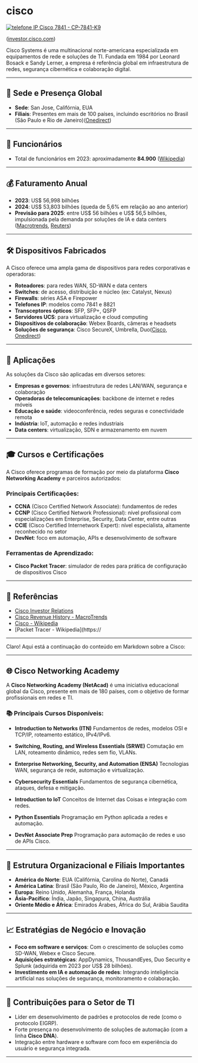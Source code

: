 # cisco

[![telefone IP Cisco 7841 - CP-7841-K9](https://images.openai.com/thumbnails/bc30926c65e8c08ea109fa5969999ff6.jpeg)](https://www.router-switch.com/pt/cp-7841-k9-p-5690.html)

([investor.cisco.com][1])

Cisco Systems é uma multinacional norte-americana especializada em equipamentos de rede e soluções de TI. Fundada em 1984 por Leonard Bosack e Sandy Lerner, a empresa é referência global em infraestrutura de redes, segurança cibernética e colaboração digital.

---

## 📍 Sede e Presença Global

* **Sede**: San Jose, Califórnia, EUA
* **Filiais**: Presentes em mais de 100 países, incluindo escritórios no Brasil (São Paulo e Rio de Janeiro)([Onedirect][2])

---

## 👥 Funcionários

* Total de funcionários em 2023: aproximadamente **84.900** ([Wikipedia][3])

---

## 💰 Faturamento Anual

* **2023**: US\$ 56,998 bilhões
* **2024**: US\$ 53,803 bilhões (queda de 5,6% em relação ao ano anterior)&#x20;
* **Previsão para 2025**: entre US\$ 56 bilhões e US\$ 56,5 bilhões, impulsionada pela demanda por soluções de IA e data centers ([Macrotrends][4], [Reuters][5])

---

## 🛠️ Dispositivos Fabricados

A Cisco oferece uma ampla gama de dispositivos para redes corporativas e operadoras:

* **Roteadores**: para redes WAN, SD-WAN e data centers
* **Switches**: de acesso, distribuição e núcleo (ex: Catalyst, Nexus)
* **Firewalls**: séries ASA e Firepower
* **Telefones IP**: modelos como 7841 e 8821
* **Transceptores ópticos**: SFP, SFP+, QSFP
* **Servidores UCS**: para virtualização e cloud computing
* **Dispositivos de colaboração**: Webex Boards, câmeras e headsets
* **Soluções de segurança**: Cisco SecureX, Umbrella, Duo([Cisco][6], [Onedirect][2])

---

## 🧩 Aplicações

As soluções da Cisco são aplicadas em diversos setores:

* **Empresas e governos**: infraestrutura de redes LAN/WAN, segurança e colaboração
* **Operadoras de telecomunicações**: backbone de internet e redes móveis
* **Educação e saúde**: videoconferência, redes seguras e conectividade remota
* **Indústria**: IoT, automação e redes industriais
* **Data centers**: virtualização, SDN e armazenamento em nuvem

---

## 🎓 Cursos e Certificações

A Cisco oferece programas de formação por meio da plataforma **Cisco Networking Academy** e parceiros autorizados:

### Principais Certificações:

* **CCNA** (Cisco Certified Network Associate): fundamentos de redes
* **CCNP** (Cisco Certified Network Professional): nível profissional com especializações em Enterprise, Security, Data Center, entre outras
* **CCIE** (Cisco Certified Internetwork Expert): nível especialista, altamente reconhecido no setor
* **DevNet**: foco em automação, APIs e desenvolvimento de software

### Ferramentas de Aprendizado:

* **Cisco Packet Tracer**: simulador de redes para prática de configuração de dispositivos Cisco&#x20;

---

## 🔗 Referências

* [Cisco Investor Relations](https://investor.cisco.com/news/news-details/2024/CISCO-REPORTS-FOURTH-QUARTER-AND-FISCAL-YEAR-2024-EARNINGS/default.aspx)
* [Cisco Revenue History - MacroTrends](https://www.macrotrends.net/stocks/charts/CSCO/cisco/revenue)
* [Cisco - Wikipedia](https://en.wikipedia.org/wiki/Cisco)
* \[Packet Tracer - Wikipedia]\(https\://

[1]: https://investor.cisco.com/news/news-details/2024/CISCO-REPORTS-FOURTH-QUARTER-AND-FISCAL-YEAR-2024-EARNINGS/default.aspx?utm_source=chatgpt.com "Investor Relations - CISCO REPORTS FOURTH QUARTER AND FISCAL YEAR 2024 EARNINGS - Cisco"
[2]: https://www.onedirect.pt/produtos/cisco/cisco-8821?utm_source=chatgpt.com "Telefone sem fios ip cisco 8821 - alta ..."
[3]: https://en.wikipedia.org/wiki/Cisco?utm_source=chatgpt.com "Cisco"
[4]: https://www.macrotrends.net/stocks/charts/CSCO/cisco/revenue?utm_source=chatgpt.com "Cisco Revenue 2010-2025 | CSCO | MacroTrends"
[5]: https://www.reuters.com/technology/cisco-raises-full-year-revenue-forecast-2025-02-12/?utm_source=chatgpt.com "Cisco raises annual revenue forecast as AI boom boosts networking gear demand"
[6]: https://www.cisco.com/site/br/pt/products/networking/sdwan-routers/index.html?utm_source=chatgpt.com "Roteadores Cisco SD-WAN e dispositivos ..."

---

Claro! Aqui está a continuação do conteúdo em Markdown sobre a Cisco:

---

## 🌐 Cisco Networking Academy

A **Cisco Networking Academy (NetAcad)** é uma iniciativa educacional global da Cisco, presente em mais de 180 países, com o objetivo de formar profissionais em redes e TI.

### 📚 Principais Cursos Disponíveis:

* **Introduction to Networks (ITN)**
  Fundamentos de redes, modelos OSI e TCP/IP, roteamento estático, IPv4/IPv6.

* **Switching, Routing, and Wireless Essentials (SRWE)**
  Comutação em LAN, roteamento dinâmico, redes sem fio, VLANs.

* **Enterprise Networking, Security, and Automation (ENSA)**
  Tecnologias WAN, segurança de rede, automação e virtualização.

* **Cybersecurity Essentials**
  Fundamentos de segurança cibernética, ataques, defesa e mitigação.

* **Introduction to IoT**
  Conceitos de Internet das Coisas e integração com redes.

* **Python Essentials**
  Programação em Python aplicada a redes e automação.

* **DevNet Associate Prep**
  Programação para automação de redes e uso de APIs Cisco.

---

## 🏢 Estrutura Organizacional e Filiais Importantes

* **América do Norte**: EUA (Califórnia, Carolina do Norte), Canadá
* **América Latina**: Brasil (São Paulo, Rio de Janeiro), México, Argentina
* **Europa**: Reino Unido, Alemanha, França, Holanda
* **Ásia-Pacífico**: Índia, Japão, Singapura, China, Austrália
* **Oriente Médio e África**: Emirados Árabes, África do Sul, Arábia Saudita

---

## 📈 Estratégias de Negócio e Inovação

* **Foco em software e serviços**: Com o crescimento de soluções como SD-WAN, Webex e Cisco Secure.
* **Aquisições estratégicas**: AppDynamics, ThousandEyes, Duo Security e Splunk (adquirida em 2023 por US\$ 28 bilhões).
* **Investimento em IA e automação de redes**: Integrando inteligência artificial nas soluções de segurança, monitoramento e colaboração.

---

## 🧠 Contribuições para o Setor de TI

* Líder em desenvolvimento de padrões e protocolos de rede (como o protocolo EIGRP).
* Forte presença no desenvolvimento de soluções de automação (com a linha **Cisco DNA**).
* Integração entre hardware e software com foco em experiência do usuário e segurança integrada.

---



